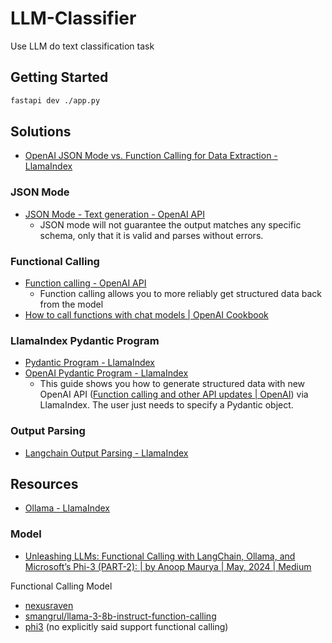 # LLM-Classifier

Use LLM do text classification task

## Getting Started

```bash
fastapi dev ./app.py
```

## Solutions

- [OpenAI JSON Mode vs. Function Calling for Data Extraction - LlamaIndex](https://docs.llamaindex.ai/en/stable/examples/llm/openai_json_vs_function_calling/)

### JSON Mode

- [JSON Mode - Text generation - OpenAI API](https://platform.openai.com/docs/guides/text-generation/json-mode)
  - JSON mode will not guarantee the output matches any specific schema, only that it is valid and parses without errors.

### Functional Calling

- [Function calling - OpenAI API](https://platform.openai.com/docs/guides/function-calling)
  - Function calling allows you to more reliably get structured data back from the model
- [How to call functions with chat models | OpenAI Cookbook](https://cookbook.openai.com/examples/how_to_call_functions_with_chat_models)

### LlamaIndex Pydantic Program

- [Pydantic Program - LlamaIndex](https://docs.llamaindex.ai/en/stable/module_guides/querying/structured_outputs/pydantic_program/)
- [OpenAI Pydantic Program - LlamaIndex](https://docs.llamaindex.ai/en/stable/examples/output_parsing/openai_pydantic_program/)
  - This guide shows you how to generate structured data with new OpenAI API ([Function calling and other API updates | OpenAI](https://openai.com/index/function-calling-and-other-api-updates/)) via LlamaIndex. The user just needs to specify a Pydantic object.

### Output Parsing

- [Langchain Output Parsing - LlamaIndex](https://docs.llamaindex.ai/en/stable/examples/output_parsing/LangchainOutputParserDemo/)

## Resources

- [Ollama - LlamaIndex](https://docs.llamaindex.ai/en/stable/api_reference/llms/ollama/)

### Model

- [Unleashing LLMs: Functional Calling with LangChain, Ollama, and Microsoft’s Phi-3 (PART-2): | by Anoop Maurya | May, 2024 | Medium](https://medium.com/@mauryaanoop3/unleashing-llms-functional-calling-with-langchain-ollama-and-microsofts-phi-3-part-2-10fae91d7b01)

Functional Calling Model

- [nexusraven](https://ollama.com/library/nexusraven)
- [smangrul/llama-3-8b-instruct-function-calling](https://ollama.com/smangrul/llama-3-8b-instruct-function-calling)
- [phi3](https://ollama.com/library/phi3) (no explicitly said support functional calling)

